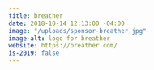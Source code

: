 ```yaml
---
title: breather
date: 2018-10-14 12:13:00 -04:00
image: "/uploads/sponsor-breather.jpg"
image-alt: logo for breather
website: https://breather.com/
is-2019: false
---
```



